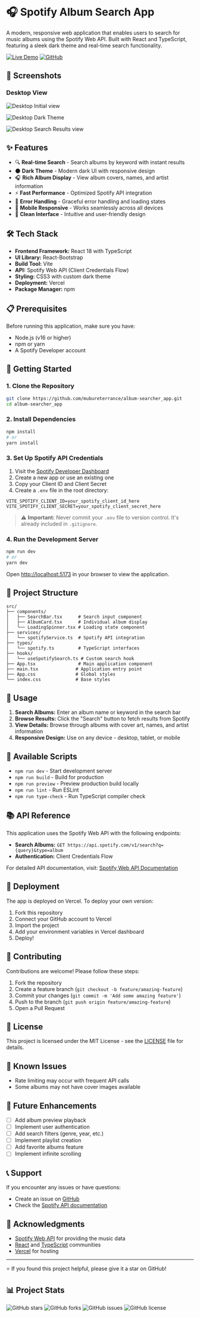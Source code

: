 # 🎧 Spotify Album Search App

A modern, responsive web application that enables users to search for music albums using the Spotify Web API. Built with React and TypeScript, featuring a sleek dark theme and real-time search functionality.

[![Live Demo](https://img.shields.io/badge/Live%20Demo-album--searcher--app.vercel.app-blue?style=for-the-badge)](https://album-searcher-app.vercel.app/)
[![GitHub](https://img.shields.io/badge/GitHub-Repository-black?style=for-the-badge&logo=github)](https://github.com/mubureterrance/album-searcher_app)

## 📸 Screenshots

### Desktop View

![Desktop Initial view](./public/screenshots/Desktop-Light-theme.PNG)

![Desktop Dark Theme](./public/screenshots/Desktop-Dark-theme.PNG)

![Desktop Search Results view](./public/screenshots/Desktop-Light-theme.PNG)

## ✨ Features

- 🔍 **Real-time Search** - Search albums by keyword with instant results
- 🌑 **Dark Theme** - Modern dark UI with responsive design
- 🎧 **Rich Album Display** - View album covers, names, and artist information
- ⚡ **Fast Performance** - Optimized Spotify API integration
- 🚫 **Error Handling** - Graceful error handling and loading states
- 📱 **Mobile Responsive** - Works seamlessly across all devices
- 🎨 **Clean Interface** - Intuitive and user-friendly design

## 🛠️ Tech Stack

- **Frontend Framework:** React 18 with TypeScript
- **UI Library:** React-Bootstrap
- **Build Tool:** Vite
- **API:** Spotify Web API (Client Credentials Flow)
- **Styling:** CSS3 with custom dark theme
- **Deployment:** Vercel
- **Package Manager:** npm

## 📋 Prerequisites

Before running this application, make sure you have:

- Node.js (v16 or higher)
- npm or yarn
- A Spotify Developer account

## 🚀 Getting Started

### 1. Clone the Repository

```bash
git clone https://github.com/mubureterrance/album-searcher_app.git
cd album-searcher_app
```

### 2. Install Dependencies

```bash
npm install
# or
yarn install
```

### 3. Set Up Spotify API Credentials

1. Visit the [Spotify Developer Dashboard](https://developer.spotify.com/dashboard/)
2. Create a new app or use an existing one
3. Copy your Client ID and Client Secret
4. Create a `.env` file in the root directory:

```env
VITE_SPOTIFY_CLIENT_ID=your_spotify_client_id_here
VITE_SPOTIFY_CLIENT_SECRET=your_spotify_client_secret_here
```

> ⚠️ **Important:** Never commit your `.env` file to version control. It's already included in `.gitignore`.

### 4. Run the Development Server

```bash
npm run dev
# or
yarn dev
```

Open [http://localhost:5173](http://localhost:5173) in your browser to view the application.

## 📁 Project Structure

```
src/
├── components/
│   ├── SearchBar.tsx      # Search input component
│   ├── AlbumCard.tsx      # Individual album display
│   └── LoadingSpinner.tsx # Loading state component
├── services/
│   └── spotifyService.ts  # Spotify API integration
├── types/
│   └── spotify.ts         # TypeScript interfaces
├── hooks/
│   └── useSpotifySearch.ts # Custom search hook
├── App.tsx                # Main application component
├── main.tsx              # Application entry point
├── App.css               # Global styles
└── index.css             # Base styles
```

## 🎯 Usage

1. **Search Albums:** Enter an album name or keyword in the search bar
2. **Browse Results:** Click the "Search" button to fetch results from Spotify
3. **View Details:** Browse through albums with cover art, names, and artist information
4. **Responsive Design:** Use on any device - desktop, tablet, or mobile

## 🔧 Available Scripts

- `npm run dev` - Start development server
- `npm run build` - Build for production
- `npm run preview` - Preview production build locally
- `npm run lint` - Run ESLint
- `npm run type-check` - Run TypeScript compiler check

## 📚 API Reference

This application uses the Spotify Web API with the following endpoints:

- **Search Albums:** `GET https://api.spotify.com/v1/search?q={query}&type=album`
- **Authentication:** Client Credentials Flow

For detailed API documentation, visit: [Spotify Web API Documentation](https://developer.spotify.com/documentation/web-api/)

## 🚀 Deployment

The app is deployed on Vercel. To deploy your own version:

1. Fork this repository
2. Connect your GitHub account to Vercel
3. Import the project
4. Add your environment variables in Vercel dashboard
5. Deploy!

## 🤝 Contributing

Contributions are welcome! Please follow these steps:

1. Fork the repository
2. Create a feature branch (`git checkout -b feature/amazing-feature`)
3. Commit your changes (`git commit -m 'Add some amazing feature'`)
4. Push to the branch (`git push origin feature/amazing-feature`)
5. Open a Pull Request

## 📝 License

This project is licensed under the MIT License - see the [LICENSE](LICENSE) file for details.

## 🐛 Known Issues

- Rate limiting may occur with frequent API calls
- Some albums may not have cover images available

## 🔮 Future Enhancements

- [ ] Add album preview playback
- [ ] Implement user authentication
- [ ] Add search filters (genre, year, etc.)
- [ ] Implement playlist creation
- [ ] Add favorite albums feature
- [ ] Implement infinite scrolling

## 📞 Support

If you encounter any issues or have questions:

- Create an issue on [GitHub](https://github.com/mubureterrance/album-searcher_app/issues)
- Check the [Spotify API documentation](https://developer.spotify.com/documentation/web-api/)

## 🙏 Acknowledgments

- [Spotify Web API](https://developer.spotify.com/documentation/web-api/) for providing the music data
- [React](https://reactjs.org/) and [TypeScript](https://www.typescriptlang.org/) communities
- [Vercel](https://vercel.com/) for hosting

---

⭐ If you found this project helpful, please give it a star on GitHub!

## 📊 Project Stats

![GitHub stars](https://img.shields.io/github/stars/mubureterrance/album-searcher_app?style=social)
![GitHub forks](https://img.shields.io/github/forks/mubureterrance/album-searcher_app?style=social)
![GitHub issues](https://img.shields.io/github/issues/mubureterrance/album-searcher_app)
![GitHub license](https://img.shields.io/github/license/mubureterrance/album-searcher_app)
